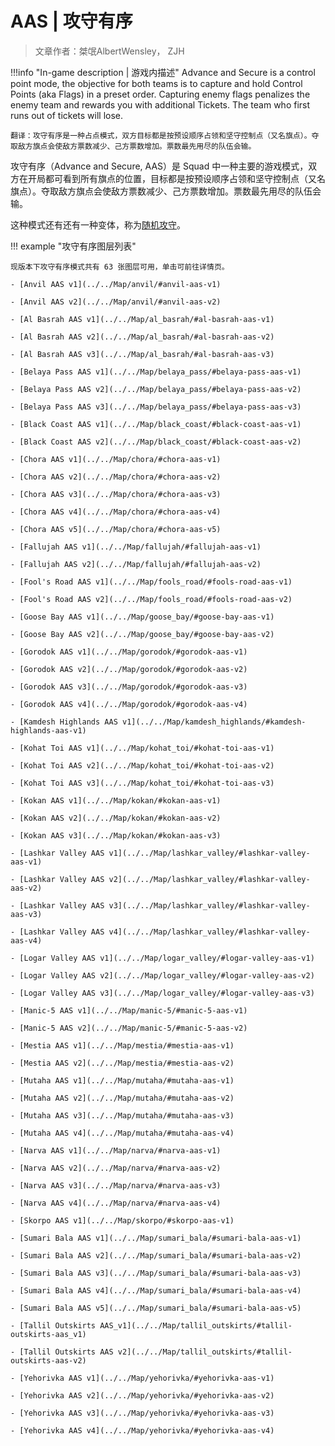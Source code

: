 # AAS | 攻守有序

> 文章作者：桀氓AlbertWensley， ZJH

!!!info "In-game description | 游戏内描述"
    Advance and Secure is a control point mode, the objective for both teams is to capture and hold Control Points (aka Flags) in a preset order. Capturing enemy flags penalizes the enemy team and rewards you with additional Tickets. The team who first runs out of tickets will lose.
    
    翻译：攻守有序是一种占点模式，双方目标都是按预设顺序占领和坚守控制点（又名旗点）。夺取敌方旗点会使敌方票数减少、己方票数增加。票数最先用尽的队伍会输。

攻守有序（Advance and Secure, AAS）是 Squad 中一种主要的游戏模式，双方在开局都可看到所有旗点的位置，目标都是按预设顺序占领和坚守控制点（又名旗点）。夺取敌方旗点会使敌方票数减少、己方票数增加。票数最先用尽的队伍会输。

这种模式还有还有一种变体，称为[随机攻守](./RAAS)。

!!! example "攻守有序图层列表"

    现版本下攻守有序模式共有 63 张图层可用，单击可前往详情页。

    - [Anvil AAS v1](../../Map/anvil/#anvil-aas-v1)

    - [Anvil AAS v2](../../Map/anvil/#anvil-aas-v2)

    - [Al Basrah AAS v1](../../Map/al_basrah/#al-basrah-aas-v1)

    - [Al Basrah AAS v2](../../Map/al_basrah/#al-basrah-aas-v2)

    - [Al Basrah AAS v3](../../Map/al_basrah/#al-basrah-aas-v3)

    - [Belaya Pass AAS v1](../../Map/belaya_pass/#belaya-pass-aas-v1)

    - [Belaya Pass AAS v2](../../Map/belaya_pass/#belaya-pass-aas-v2)

    - [Belaya Pass AAS v3](../../Map/belaya_pass/#belaya-pass-aas-v3)

    - [Black Coast AAS v1](../../Map/black_coast/#black-coast-aas-v1)

    - [Black Coast AAS v2](../../Map/black_coast/#black-coast-aas-v2)

    - [Chora AAS v1](../../Map/chora/#chora-aas-v1)

    - [Chora AAS v2](../../Map/chora/#chora-aas-v2)

    - [Chora AAS v3](../../Map/chora/#chora-aas-v3)

    - [Chora AAS v4](../../Map/chora/#chora-aas-v4)

    - [Chora AAS v5](../../Map/chora/#chora-aas-v5)

    - [Fallujah AAS v1](../../Map/fallujah/#fallujah-aas-v1)

    - [Fallujah AAS v2](../../Map/fallujah/#fallujah-aas-v2)

    - [Fool's Road AAS v1](../../Map/fools_road/#fools-road-aas-v1)

    - [Fool's Road AAS v2](../../Map/fools_road/#fools-road-aas-v2)

    - [Goose Bay AAS v1](../../Map/goose_bay/#goose-bay-aas-v1)

    - [Goose Bay AAS v2](../../Map/goose_bay/#goose-bay-aas-v2)

    - [Gorodok AAS v1](../../Map/gorodok/#gorodok-aas-v1)

    - [Gorodok AAS v2](../../Map/gorodok/#gorodok-aas-v2)

    - [Gorodok AAS v3](../../Map/gorodok/#gorodok-aas-v3)

    - [Gorodok AAS v4](../../Map/gorodok/#gorodok-aas-v4)

    - [Kamdesh Highlands AAS v1](../../Map/kamdesh_highlands/#kamdesh-highlands-aas-v1)

    - [Kohat Toi AAS v1](../../Map/kohat_toi/#kohat-toi-aas-v1)

    - [Kohat Toi AAS v2](../../Map/kohat_toi/#kohat-toi-aas-v2)

    - [Kohat Toi AAS v3](../../Map/kohat_toi/#kohat-toi-aas-v3)

    - [Kokan AAS v1](../../Map/kokan/#kokan-aas-v1)

    - [Kokan AAS v2](../../Map/kokan/#kokan-aas-v2)

    - [Kokan AAS v3](../../Map/kokan/#kokan-aas-v3)

    - [Lashkar Valley AAS v1](../../Map/lashkar_valley/#lashkar-valley-aas-v1)

    - [Lashkar Valley AAS v2](../../Map/lashkar_valley/#lashkar-valley-aas-v2)

    - [Lashkar Valley AAS v3](../../Map/lashkar_valley/#lashkar-valley-aas-v3)

    - [Lashkar Valley AAS v4](../../Map/lashkar_valley/#lashkar-valley-aas-v4)

    - [Logar Valley AAS v1](../../Map/logar_valley/#logar-valley-aas-v1)

    - [Logar Valley AAS v2](../../Map/logar_valley/#logar-valley-aas-v2)

    - [Logar Valley AAS v3](../../Map/logar_valley/#logar-valley-aas-v3)

    - [Manic-5 AAS v1](../../Map/manic-5/#manic-5-aas-v1)

    - [Manic-5 AAS v2](../../Map/manic-5/#manic-5-aas-v2)

    - [Mestia AAS v1](../../Map/mestia/#mestia-aas-v1)

    - [Mestia AAS v2](../../Map/mestia/#mestia-aas-v2)

    - [Mutaha AAS v1](../../Map/mutaha/#mutaha-aas-v1)

    - [Mutaha AAS v2](../../Map/mutaha/#mutaha-aas-v2)

    - [Mutaha AAS v3](../../Map/mutaha/#mutaha-aas-v3)

    - [Mutaha AAS v4](../../Map/mutaha/#mutaha-aas-v4)

    - [Narva AAS v1](../../Map/narva/#narva-aas-v1)

    - [Narva AAS v2](../../Map/narva/#narva-aas-v2)

    - [Narva AAS v3](../../Map/narva/#narva-aas-v3)

    - [Narva AAS v4](../../Map/narva/#narva-aas-v4)

    - [Skorpo AAS v1](../../Map/skorpo/#skorpo-aas-v1)

    - [Sumari Bala AAS v1](../../Map/sumari_bala/#sumari-bala-aas-v1)

    - [Sumari Bala AAS v2](../../Map/sumari_bala/#sumari-bala-aas-v2)

    - [Sumari Bala AAS v3](../../Map/sumari_bala/#sumari-bala-aas-v3)

    - [Sumari Bala AAS v4](../../Map/sumari_bala/#sumari-bala-aas-v4)

    - [Sumari Bala AAS v5](../../Map/sumari_bala/#sumari-bala-aas-v5)

    - [Tallil Outskirts AAS_v1](../../Map/tallil_outskirts/#tallil-outskirts-aas_v1)

    - [Tallil Outskirts AAS v2](../../Map/tallil_outskirts/#tallil-outskirts-aas-v2)

    - [Yehorivka AAS v1](../../Map/yehorivka/#yehorivka-aas-v1)

    - [Yehorivka AAS v2](../../Map/yehorivka/#yehorivka-aas-v2)

    - [Yehorivka AAS v3](../../Map/yehorivka/#yehorivka-aas-v3)

    - [Yehorivka AAS v4](../../Map/yehorivka/#yehorivka-aas-v4)
